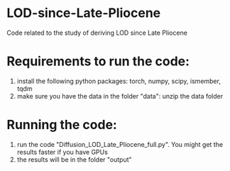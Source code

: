 # LOD-since-Late-Pliocene
Code related to the study of deriving LOD since Late Pliocene


# Requirements to run the code:

1. install the following python packages: torch, numpy, scipy, ismember, tqdm
2. make sure you have the data in the folder "data": unzip the data folder


# Running the code:

1. run the code "Diffusion_LOD_Late_Pliocene_full.py". You might get the results faster if you have GPUs 
2. the results will be in the folder "output"  
